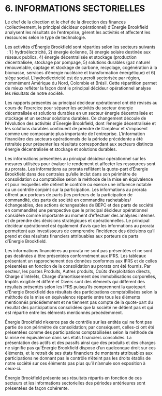 # 6. INFORMATIONS SECTORIELLES  

Le chef de la direction et le chef de la direction des finances (collectivement, le principal décideur opérationnel) d’Énergie Brookfield analysent les résultats de l’entreprise, gèrent les activités et affectent les ressources selon le type de technologie.  

Les activités d’Énergie Brookfield sont réparties selon les secteurs suivants $: 1$ ) hydroélectricité, 2) énergie éolienne, 3) énergie solaire destinée aux réseaux publics, 4) énergie décentralisée et stockage (production décentralisée, stockage par pompage, 5) solutions durables (gaz naturel renouvelable, captage et stockage de carbone, recyclage, cogénération à la biomasse, services d’énergie nucléaire et transformation énergétique) et 6) siège social. L’hydroélectricité est de surcroît sectorisée par région, nommément Amérique du Nord, Colombie et Brésil. Cette répartition permet de mieux refléter la façon dont le principal décideur opérationnel analyse les résultats de notre société.  

Les rapports présentés au principal décideur opérationnel ont été révisés au cours de l’exercice pour séparer les activités du secteur énergie décentralisée et solutions durables en un secteur énergie décentralisée et stockage et un secteur solutions durables. Ce changement découle de l’évolution des activités d’Énergie Brookfield, dont l’énergie décentralisée et les solutions durables continuent de prendre de l’ampleur et s’imposent comme une composante plus importante de l’entreprise. L’information financière des secteurs opérationnels de la période précédente a été retraitée pour présenter les résultats correspondant aux secteurs distincts énergie décentralisée et stockage et solutions durables.  

Les informations présentées au principal décideur opérationnel sur les mesures utilisées pour évaluer le rendement et affecter les ressources sont au prorata. Les informations au prorata reflètent la quote-part d’Énergie Brookfield dans des centrales qu’elle inclut dans son périmètre de consolidation ou comptabilise selon la méthode de la mise en équivalence et pour lesquelles elle détient le contrôle ou exerce une influence notable ou un contrôle conjoint sur la participation. Les informations au prorata offrent aux porteurs de parts (les porteurs de la participation de commandité, des parts de société en commandite rachetables/échangeables, des actions échangeables de BEPC et des parts de société en commandite) une perspective que le principal décideur opérationnel considère comme importante au moment d’effectuer des analyses internes et de prendre des décisions stratégiques et opérationnelles. Le principal décideur opérationnel est également d’avis que les informations au prorata permettent aux investisseurs de comprendre l’incidence des décisions qu’il prend et des résultats financiers attribuables aux porteurs de parts d’Énergie Brookfield.  

Les informations financières au prorata ne sont pas présentées et ne sont pas destinées à être présentées conformément aux IFRS. Les tableaux présentant un rapprochement des données conformes aux IFRS et de celles présentées en fonction de la consolidation au prorata ont été fournis. Par secteur, les postes Produits, Autres produits, Coûts d’exploitation directs, Charge d’intérêts, Charge d’amortissement des immobilisations corporelles, Impôts exigible et différé et Divers sont des éléments qui diffèrent des résultats présentés selon les IFRS puisqu’ils comprennent la quotepart d’Énergie Brookfield des résultats des participations comptabilisées selon la méthode de la mise en équivalence répartie entre tous les éléments mentionnés précédemment et ne tiennent pas compte de la quote-part du résultat des participations consolidées que la société ne détient pas et qui est répartie entre les éléments mentionnés précédemment.  

Énergie Brookfield n’exerce pas de contrôle sur les entités qui ne font pas partie de son périmètre de consolidation; par conséquent, celles-ci ont été présentées comme des participations comptabilisées selon la méthode de la mise en équivalence dans ses états financiers consolidés. La présentation des actifs et des passifs ainsi que des produits et des charges ne signifie pas qu’Énergie Brookfield dispose d’un quelconque droit sur ces éléments, et le retrait de ses états financiers de montants attribuables aux participations ne donnant pas le contrôle n’éteint pas les droits établis de notre société sur ces éléments pas plus qu’il n’annule son exposition à ceux-ci.  

Énergie Brookfield présente ses résultats répartis en fonction de ces secteurs et les informations sectorielles des périodes antérieures sont présentées de façon cohérente.  